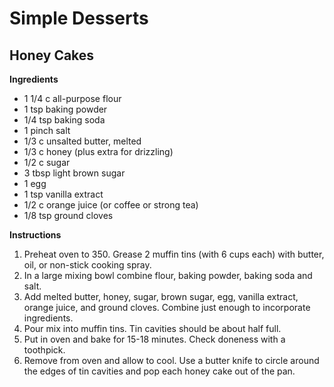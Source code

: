 # Simple Desserts

## Honey Cakes

__Ingredients__
- 1 1/4 c all-purpose flour
- 1 tsp baking powder
- 1/4 tsp baking soda
- 1 pinch salt
- 1/3 c unsalted butter, melted
- 1/3 c honey (plus extra for drizzling)
- 1/2 c sugar
- 3 tbsp light brown sugar
- 1 egg
- 1 tsp vanilla extract
- 1/2 c orange juice (or coffee or strong tea)
- 1/8 tsp ground cloves

__Instructions__

1. Preheat oven to 350. Grease 2 muffin tins (with 6 cups each) with
butter, oil, or non-stick cooking spray.
2. In a large mixing bowl combine flour, baking powder, baking soda
and salt.
3. Add melted butter, honey, sugar, brown sugar, egg, vanilla extract,
orange juice, and ground cloves. Combine just enough to incorporate
ingredients.
4. Pour mix into muffin tins. Tin cavities should be about half full.
5. Put in oven and bake for 15-18 minutes. Check doneness with a
toothpick.
6. Remove from oven and allow to cool. Use a butter knife to circle
around the edges of tin cavities and pop each honey cake out of the
pan.
